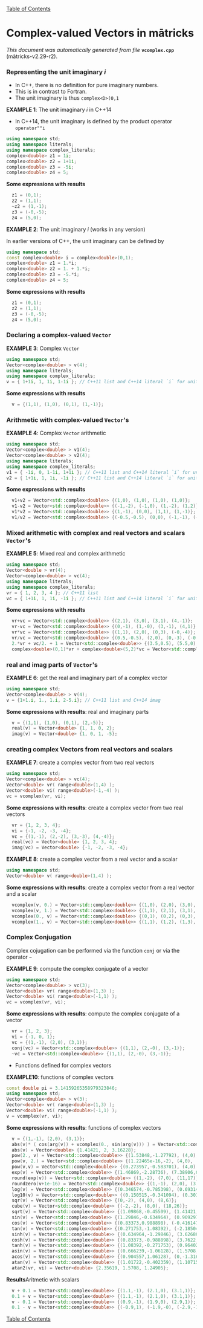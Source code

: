 
[Table of Contents](README.md)


# Complex-valued Vectors in mātricks
_This document was automatically generated from file_ **`vcomplex.cpp`** (mātricks-v2.29-r2).

### Representing the unit imaginary _i_
* In C++, there is no definition for pure imaginary numbers.
* This is in contrast to Fortran.
* The unit imaginary is thus `complex<D>(0,1`


**EXAMPLE 1**: The unit imaginary _i_ in C++14

* In C++14, the unit imaginary is defined by the product operator `operator""i`
```C++
using namespace std;
using namespace literals;
using namespace complex_literals;
complex<double> z1 = 1i;
complex<double> z2 = 1+1i;
complex<double> z3 = -5i;
complex<double> z4 = 5;
```
**Some expressions with results**
```C++
  z1 = (0,1); 
  z2 = (1,1); 
  ~z2 = (1,-1); 
  z3 = (-0,-5); 
  z4 = (5,0); 
```



**EXAMPLE 2**: The unit imaginary _i_ (works in any version)

In earlier versions of C++, the unit imaginary can be defined by
```C++
using namespace std;
const complex<double> i = complex<double>(0,1);
complex<double> z1 = 1.*i;
complex<double> z2 = 1. + 1.*i;
complex<double> z3 = -5.*i;
complex<double> z4 = 5;
```

**Some expressions with results**
```C++
  z1 = (0,1); 
  z2 = (1,1); 
  z3 = (-0,-5); 
  z4 = (5,0); 
```

### Declaring a complex-valued `Vector`


**EXAMPLE 3**: Complex  `Vector` 
```C++
using namespace std;
Vector<complex<double> > v(4);
using namespace literals;
using namespace complex_literals;
v = { 1+1i, 1, 1i, 1-1i }; // C++11 list and C++14 literal `i` for unit imaginary 
```

**Some expressions with results**
```C++
  v = {(1,1), (1,0), (0,1), (1,-1)}; 
```

### Arithmetic with complex-valued `Vector`'s


**EXAMPLE 4**: Complex `Vector` arithmetic
```C++
using namespace std;
Vector<complex<double> > v1(4);
Vector<complex<double> > v2(4);
using namespace literals;
using namespace complex_literals;
v1 = { -1i, 0, 1-1i, 1+1i }; // C++11 list and C++14 literal `i` for unit imaginary 
v2 = { 1+1i, 1, 1i, -1i }; // C++11 list and C++14 literal `i` for unit imaginary 
```

**Some expressions with results**
```C++
  v1+v2 = Vector<std::complex<double>> {(1,0), (1,0), (1,0), (1,0)}; 
  v1-v2 = Vector<std::complex<double>> {(-1,-2), (-1,0), (1,-2), (1,2)}; 
  v1*v2 = Vector<std::complex<double>> {(1,-1), (0,0), (1,1), (1,-1)}; 
  v1/v2 = Vector<std::complex<double>> {(-0.5,-0.5), (0,0), (-1,-1), (-1,1)}; 
```

### Mixed arithmetic with complex and real vectors and scalars `Vector`'s


**EXAMPLE 5**: Mixed real and complex arithmetic 
```C++
using namespace std;
Vector<double > vr(4);
Vector<complex<double> > vc(4);
using namespace literals;
using namespace complex_literals;
vr = { 1, 2, 3, 4 }; // C++11 list 
vc = { 1+1i, 1, 1i, -1i }; // C++11 list and C++14 literal `i` for unit imaginary 
```

**Some expressions with results**
```C++
  vr+vc = Vector<std::complex<double>> {(2,1), (3,0), (3,1), (4,-1)}; 
  vr-vc = Vector<std::complex<double>> {(0,-1), (1,-0), (3,-1), (4,1)}; 
  vr*vc = Vector<std::complex<double>> {(1,1), (2,0), (0,3), (-0,-4)}; 
  vr/vc = Vector<std::complex<double>> {(0.5,-0.5), (2,0), (0,-3), (-0,4)}; 
  2.*vr + vc/2. + 1 = Vector<std::complex<double>> {(3.5,0.5), (5.5,0), (7,0.5), (9,-0.5)}; 
  complex<double>(0,1)*vr + complex<double>(5,2)*vc = Vector<std::complex<double>> {(3,8), (5,4), (-2,8), (2,-1)}; 
```

### real and imag parts of `Vector`'s


**EXAMPLE 6**: get the real and imaginary part of a complex vector
```C++
using namespace std;
Vector<complex<double> > v(4);
v = {1+1.i, 1., 1.i, 2-5.i}; // C++11 list and C++14 imag
```

**Some expressions with results**: real and imaginary parts
```C++
  v = {(1,1), (1,0), (0,1), (2,-5)}; 
  real(v) = Vector<double> {1, 1, 0, 2}; 
  imag(v) = Vector<double> {1, 0, 1, -5}; 
```


### creating complex Vectors from real vectors and scalars


**EXAMPLE 7**: create a complex vector from two real vectors
```C++
using namespace std;
Vector<complex<double> > vc(4);
Vector<double> vr( range<double>(1,4) );
Vector<double> vi( range<double>(-1,-4) );
vc = vcomplex(vr, vi);
```

**Some expressions with results**: create a complex vector from two real vectors
```C++
  vr = {1, 2, 3, 4}; 
  vi = {-1, -2, -3, -4}; 
  vc = {(1,-1), (2,-2), (3,-3), (4,-4)}; 
  real(vc) = Vector<double> {1, 2, 3, 4}; 
  imag(vc) = Vector<double> {-1, -2, -3, -4}; 
```




**EXAMPLE 8**: create a complex vector from a real vector and a scalar
```C++
using namespace std;
Vector<double> v( range<double>(1,4) );
```

**Some expressions with results**: create a complex vector from a real vector and a scalar
```C++
  vcomplex(v, 0.) = Vector<std::complex<double>> {(1,0), (2,0), (3,0), (4,0)}; 
  vcomplex(v, 1.) = Vector<std::complex<double>> {(1,1), (2,1), (3,1), (4,1)}; 
  vcomplex(0., v) = Vector<std::complex<double>> {(0,1), (0,2), (0,3), (0,4)}; 
  vcomplex(1., v) = Vector<std::complex<double>> {(1,1), (1,2), (1,3), (1,4)}; 
```


### Complex Conjugation
Complex cojugation can be performed via the function `conj` or via the operator `~`


**EXAMPLE 9**: compute the complex conjugate of a vector
```C++
using namespace std;
Vector<complex<double> > vc(3);
Vector<double> vr( range<double>(1,3) );
Vector<double> vi( range<double>(-1,1) );
vc = vcomplex(vr, vi);
```

**Some expressions with results**: compute the complex conjugate of a vector
```C++
  vr = {1, 2, 3}; 
  vi = {-1, 0, 1}; 
  vc = {(1,-1), (2,0), (3,1)}; 
  conj(vc) = Vector<std::complex<double>> {(1,1), (2,-0), (3,-1)}; 
  ~vc = Vector<std::complex<double>> {(1,1), (2,-0), (3,-1)}; 
```


* Functions defined for complex vectors  


**EXAMPLE10**: functions of complex vectors
```C++
const double pi = 3.14159265358979323846;
using namespace std;
Vector<complex<double> > v(3);
Vector<double> vr( range<double>(1,3) );
Vector<double> vi( range<double>(-1,1) );
v = vcomplex(vr, vi);
```

**Some expressions with results**: functions of complex vectors
```C++
  v = {(1,-1), (2,0), (3,1)}; 
  abs(v)* ( cos(arg(v)) + vcomplex(0., sin(arg(v))) ) = Vector<std::complex<double>> {(1,-1), (2,0), (3,1)}; 
  abs(v) = Vector<double> {1.41421, 2, 3.16228}; 
  pow(2., v) = Vector<std::complex<double>> {(1.53848,-1.27792), (4,0), (6.15391,5.11169)}; 
  pow(v, 2.) = Vector<std::complex<double>> {(1.22465e-16,-2), (4,0), (8,6)}; 
  pow(v,v) = Vector<std::complex<double>> {(0.273957,-0.583701), (4,0), (-11.8982,19.5929)}; 
  exp(v) = Vector<std::complex<double>> {(1.46869,-2.28736), (7.38906,0), (10.8523,16.9014)}; 
  round(exp(v)) = Vector<std::complex<double>> {(1,-2), (7,0), (11,17)}; 
  roundzero(v+1e-16) = Vector<std::complex<double>> {(1,-1), (2,0), (3,1)}; 
  log(v) = Vector<std::complex<double>> {(0.346574,-0.785398), (0.693147,0), (1.15129,0.321751)}; 
  log10(v) = Vector<std::complex<double>> {(0.150515,-0.341094), (0.30103,0), (0.5,0.139734)}; 
  sqr(v) = Vector<std::complex<double>> {(0,-2), (4,0), (8,6)}; 
  cube(v) = Vector<std::complex<double>> {(-2,-2), (8,0), (18,26)}; 
  sqrt(v) = Vector<std::complex<double>> {(1.09868,-0.45509), (1.41421,0), (1.75532,0.284849)}; 
  sin(v) = Vector<std::complex<double>> {(1.29846,-0.634964), (0.909297,-0), (0.21776,-1.16344)}; 
  cos(v) = Vector<std::complex<double>> {(0.83373,0.988898), (-0.416147,-0), (-1.52764,-0.165844)}; 
  tan(v) = Vector<std::complex<double>> {(0.271753,-1.08392), (-2.18504,0), (-0.0591685,0.768018)}; 
  sinh(v) = Vector<std::complex<double>> {(0.634964,-1.29846), (3.62686,0), (5.41268,8.47165)}; 
  cosh(v) = Vector<std::complex<double>> {(0.83373,-0.988898), (3.7622,0), (5.43958,8.42975)}; 
  tanh(v) = Vector<std::complex<double>> {(1.08392,-0.271753), (0.964028,0), (1.00205,0.00451714)}; 
  asin(v) = Vector<std::complex<double>> {(0.666239,-1.06128), (1.5708,1.31696), (1.2331,1.8242)}; 
  acos(v) = Vector<std::complex<double>> {(0.904557,1.06128), (0,-1.31696), (0.337701,-1.8242)}; 
  atan(v) = Vector<std::complex<double>> {(1.01722,-0.402359), (1.10715,0), (1.2768,0.0919312)}; 
  atan2(vr, vi) = Vector<double> {2.35619, 1.5708, 1.24905}; 
```


**Results**Aritmetic with scalars
```C++
  v + 0.1 = Vector<std::complex<double>> {(1.1,-1), (2.1,0), (3.1,1)}; 
  0.1 + v = Vector<std::complex<double>> {(1.1,-1), (2.1,0), (3.1,1)}; 
  v - 0.1 = Vector<std::complex<double>> {(0.9,-1), (1.9,0), (2.9,1)}; 
  0.1 - v = Vector<std::complex<double>> {(-0.9,1), (-1.9,-0), (-2.9,-1)}; 
```



[Table of Contents](README.md)
